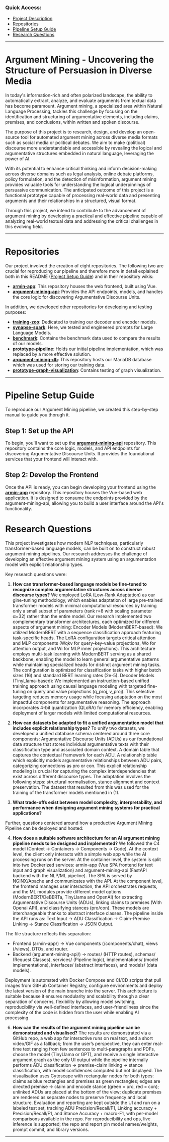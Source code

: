 ### Quick Access:
* [Project Description](#argument-mining---uncovering-the-structure-of-persuasion-in-diverse-media)
* [Repositories](#repositories)
* [Pipeline Setup Guide](#pipeline-setup-guide)
* [Research Questions](#research-questions)

---
# Argument Mining - Uncovering the Structure of Persuasion in Diverse Media

In today's information-rich and often polarized landscape, the ability to automatically extract, analyze, and evaluate arguments from textual data has become paramount. Argument mining, a specialized area within Natural Language Processing, tackles this challenge by focusing on the identification and structuring of argumentative elements, including claims, premises, and conclusions, within written and spoken discourse.

The purpose of this project is to research, design, and develop an open-source tool for automated argument mining across diverse media formats such as social media or political debates. We aim to make (political) discourse more understandable and accessible by revealing the logical and argumentative structures embedded in natural language, leveraging the power of AI.

With its potential to enhance critical thinking and inform decision-making across diverse domains such as legal analysis, online debate platforms, policy formulation, and the detection of misinformation, argument mining provides valuable tools for understanding the logical underpinnings of persuasive communication. The anticipated outcome of this project is a functional prototype capable of processing real-world data and presenting arguments and their relationships in a structured, visual format.

Through this project, we intend to contribute to the advancement of argument mining by developing a practical and effective pipeline capable of analyzing real-world textual data and addressing the critical challenges in this evolving field.

---
# Repositories

Our project involved the creation of eight repositories. The following two are crucial for reproducing our pipeline and therefore more in detail explained both in this README ([Project Setup Guide](#project-setup-guide)) and in their repository wikis:
* **[armin-app](https://github.com/Horizontal-Labs/armin-app/wiki)**: This repository houses the web frontend, built using Vue.
* **[argument-mining-api](https://github.com/Horizontal-Labs/argument-mining-api/wiki)**: Provides the API endpoints, models, and handles the core logic for discovering Argumentative Discourse Units.

In addition, we developed other repositories for developing and testing purposes:

* **[training-zoo](https://github.com/Horizontal-Labs/training-zoo/wiki)**: Dedicated to training our decoder and encoder models.
* **[synapse-spark](https://github.com/Horizontal-Labs/synapse-spark/wiki)**: Here, we tested and engineered prompts for Large Language Models.
* **[benchmark](https://github.com/Horizontal-Labs/benchmark/wiki)**: Contains the benchmark data used to compare the results of our models.
* **[prototype-pipeline](https://github.com/Horizontal-Labs/prototype-pipeline/wiki)**: Holds our initial pipeline implementation, which was replaced by a more effective solution.
* **[argument-mining-db](https://github.com/Horizontal-Labs/argument-mining-db/wiki)**: This repository hosts our MariaDB database which was used for storing our training data.
* **[prototype-graph-visualization](https://github.com/Horizontal-Labs/prototype-graph-visualization/wiki)**: Contains testing of graph visualization.
---
# Pipeline Setup Guide

To reproduce our Argument Mining pipeline, we created this step-by-step manual to guide you thorugh it. 

## Step 1: Set up the API
To begin, you'll want to set up the **[argument-mining-api](https://github.com/Horizontal-Labs/argument-mining-api/wiki)** repository. This repository contains the core logic, models, and API endpoints for discovering Argumentative Discourse Units. It provides the foundational services that your frontend will interact with.

## Step 2: Develop the Frontend
Once the API is ready, you can begin developing your frontend using the **[armin-app](https://github.com/Horizontal-Labs/armin-app/wiki)** repository. This repository houses the Vue-based web application. It is designed to consume the endpoints provided by the argument-mining-api, allowing you to build a user interface around the API's functionality.

# Research Questions
This project investigates how modern NLP techniques, particularly transformer-based language models, can be built on to construct robust argument mining pipelines. Our research addresses the challenge of developing an effective argument mining system using an argumentation model with explicit relationship types. 

Key research questions were: 
1. **How can transformer-based language models be fine-tuned to recognize complex argumentative structures across diverse discourse types?**
      We employed LoRA (Low-Rank Adaptation) as our gine-tuning methodology, which enables adaptation of large pre-trained transformer models with minimal computational resources by training only a small subset of parameters (rank r=8 with scaling parameter α=32) rather than the entire model. Our research implemented two complementary transformer architectures, each optimized for different aspects of argument mining:
Encoder Models (ModernBERT-based): We utilized ModernBERT with a sequence classification approach featuring task-specific heads. The LoRA configuration targets critical attention and MLP components (Wqkv for query-key-value projections, Wo for attention output, and Wi for MLP inner projections). This architecture employs multi-task learning with ModernBERT serving as a shared backbone, enabling the model to learn general argumentative patterns while maintaining specialized heads for distinct argument mining tasks. The configuration is optimized for classification tasks with higher batch sizes (16) and standard BERT learning rates (2e-5). Decoder Models (TinyLlama-based): We implemented an instruction-based unified training approach using causal language modeling with targeted fine-tuning on query and value projections (q_proj, v_proj). This selective targeting reduces memory usage while focusing adaptation on the most impactful components for argumentative reasoning. The approach incorporates 4-bit quantization (QLoRA) for memory efficiency, enabling deployment of larger models with limited computational resources.

2. **How can datasets be adapted to fit a unified argumentation model that includes explicit relationship types?** 
      To unify two datasets, we developed a unified database schema centered around three core components: Argumentative Discourse Units (ADUs) as our foundational data structure that stores individual argumentative texts with their classification type and associated domain context. A domain table that captures the contextual framework for each ADU. A relationship table which explicitly models argumentative relationships between ADU pairs, categorizing connections as pro or con. This explicit relationship modeling is crucial for capturing the complex interdependencies that exist across different discourse types. The adaptation involves the following steps: structural normalisation, stance alignment and context preservation. The dataset that resulted from this was used for the training of the transformer models mentioned in (1).
3. **What trade-offs exist between model complexity, interpretability, and performance when designing argument mining systems for practical applications?** 

Further, questions centered around how a productive Argument Mining Pipeline can be deployed and hosted: 

4. **How does a suitable software architecture for an AI argument mining pipeline needs to be designed and implemented?**
We followed the C4 model (Context → Containers → Components → Code). At the context level, the client only interacts with a simple web app while the AI processing runs on the server. At the container level, the system is split into two Dockerized services: armin-app (Vue SPA frontend for text input and graph visualization) and argument-mining-api (FastAPI backend with the NLP/ML pipeline). The SPA is served by NGINX/Apache and communicates with the API.
At the component level, the frontend manages user interaction, the API orchestrates requests, and the ML modules provide different model options (ModernBERT/DeBERTa, TinyLlama and OpenAI) for extracting Argumentative Discourse Units (ADUs), linking claims to premises (With Openai API), and classifying stances (pro/con). These models are interchangeable thanks to abstract interface classes. The pipeline inside the API runs as: Text Input → ADU Classification → Claim–Premise Linking → Stance Classification → JSON Output.

The file structure reflects this separation:
 - Frontend (armin-app/) → Vue components (/components/chat), views (/views), DTOs, and router.
 - Backend (argument-mining-api/) → routes/ (HTTP routes), schemas/ (Request Classes), services/ (Pipeline logic), implementations/ (model implementations), interfaces/ (abstract interfaces), and models/    (data models).

Deployment is automated with Docker Compose and CI/CD scripts that pull images from GitHub Container Registry, configure environments and deploy the latest version of the main branche into the server.
This architecture is suitable because it ensures modularity and scalability through a clear separation of concerns, flexibility by allowing model switching, reproducibility via well-defined interfaces, and user-friendliness since the complexity of the code is hidden from the user while enabling AI processing.

6. **How can the results of the argument mining pipeline can be demonstrated and visualised?**
       The results are demonstrated via a GitHub repo, a web app for interactive runs on real text, and a short video/GIF as a fallback; from the user’s perspective, they can enter real-time text ranging from few sentences to multi-paragraphs and PDFs, choose the model (TinyLlama or GPT), and receive a single interactive argument graph as the only UI output while the pipeline internally performs ADU classification → premise-claim linking → stance classification, with model confidences computed but not displayed. The visualisation uses Cytoscape with rectangular nodes for both types: claims as blue rectangles and premises as green rectangles; edges are directed premise → claim and encode stance (green = pro, red = con); unlinked ADUs are placed at the bottom of the view; duplicate premises are rendered as separate nodes to preserve frequency and local structure. Evaluation and reporting are kept outside the UI and run on a labeled test set, tracking ADU Precision/Recall/F1, Linking accuracy + Precision/Recall/F1, and Stance Accuracy + macro-F1, with per-model comparisons available in the repo. For reproducibility and ops, live inference is supported; the repo and report pin model names/weights, prompt commit, and library versions.

---

